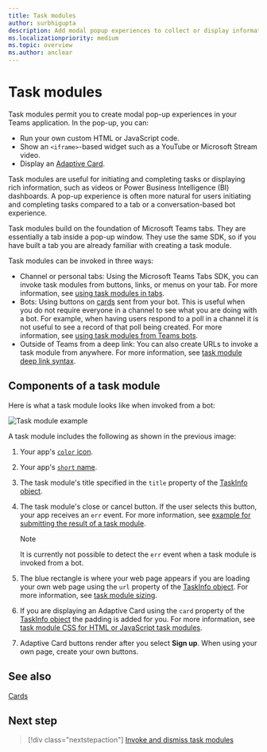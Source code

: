 ```yaml
---
title: Task modules
author: surbhigupta
description: Add modal popup experiences to collect or display information to your users from your Microsoft Teams apps
ms.localizationpriority: medium
ms.topic: overview
ms.author: anclear
---
```


# Task modules

Task modules permit you to create modal pop-up experiences in your Teams application. In the pop-up, you can:

* Run your own custom HTML or JavaScript code.
* Show an `<iframe>`-based widget such as a YouTube or Microsoft Stream video.
* Display an [Adaptive Card](/adaptive-cards/).

Task modules are useful for initiating and completing tasks or displaying rich information, such as videos or Power Business Intelligence (BI) dashboards. A pop-up experience is often more natural for users initiating and completing tasks compared to a tab or a conversation-based bot experience.

Task modules build on the foundation of Microsoft Teams tabs. They are essentially a tab inside a pop-up window. They use the same SDK, so if you have built a tab you are already familiar with creating a task module.

Task modules can be invoked in three ways:

* Channel or personal tabs: Using the Microsoft Teams Tabs SDK, you can invoke task modules from buttons, links, or menus on your tab. For more information, see [using task modules in tabs](~/task-modules-and-cards/task-modules/task-modules-tabs.md).
* Bots: Using buttons on [cards](~/task-modules-and-cards/cards/cards-reference.md) sent from your bot. This is useful when you do not require everyone in a channel to see what you are doing with a bot. For example, when having users respond to a poll in a channel it is not useful to see a record of that poll being created. For more information, see [using task modules from Teams bots](~/task-modules-and-cards/task-modules/task-modules-bots.md).
* Outside of Teams from a deep link: You can also create URLs to invoke a task module from anywhere. For more information, see [task module deep link syntax](~/task-modules-and-cards/task-modules/invoking-task-modules.md#task-module-deep-link-syntax).

## Components of a task module

Here is what a task module looks like when invoked from a bot:

![Task module example](~/assets/images/task-module/task-module-example.png)

A task module includes the following as shown in the previous image:

1. Your app's [`color` icon](~/resources/schema/manifest-schema.md#icons).
2. Your app's [`short` name](~/resources/schema/manifest-schema.md#name).
3. The task module's title specified in the `title` property of the [TaskInfo object](~/task-modules-and-cards/task-modules/invoking-task-modules.md#the-taskinfo-object).
4. The task module's close or cancel button. If the user selects this button, your app receives an `err` event. For more information, see [example for submitting the result of a task module](~/task-modules-and-cards/task-modules/task-modules-tabs.md#example-of-submitting-the-result-of-a-task-module).

    > [!NOTE]
    > It is currently not possible to detect the `err` event when a task module is invoked from a bot.

5. The blue rectangle is where your web page appears if you are loading your own web page using the `url` property of the [TaskInfo object](~/task-modules-and-cards/task-modules/invoking-task-modules.md#the-taskinfo-object). For more information, see [task module sizing](~/task-modules-and-cards/task-modules/invoking-task-modules.md#task-module-sizing).
6. If you are displaying an Adaptive Card using the `card` property of the [TaskInfo object](~/task-modules-and-cards/task-modules/invoking-task-modules.md#the-taskinfo-object) the padding is added for you. For more information, see [task module CSS for HTML or JavaScript task modules](~/task-modules-and-cards/task-modules/invoking-task-modules.md#task-module-css-for-html-or-javascript-task-modules).
7. Adaptive Card buttons render after you select **Sign up**. When using your own page, create your own buttons.

## See also

[Cards](~/task-modules-and-cards/what-are-cards.md)

## Next step

> [!div class="nextstepaction"]
> [Invoke and dismiss task modules](~/task-modules-and-cards/task-modules/invoking-task-modules.md)
